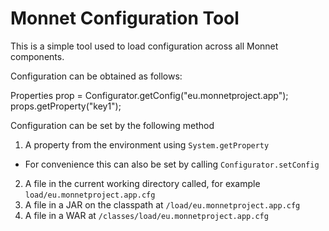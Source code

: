 Monnet Configuration Tool
=========================

This is a simple tool used to load configuration across all Monnet components.

Configuration can be obtained as follows:

   Properties prop = Configurator.getConfig("eu.monnetproject.app");
   props.getProperty("key1");

Configuration can be set by the following method

 1. A property from the environment using `System.getProperty`
   * For convenience this can also be set by calling `Configurator.setConfig`
 2. A file in the current working directory called, for example `load/eu.monnetproject.app.cfg`
 3. A file in a JAR on the classpath at `/load/eu.monnetproject.app.cfg`
 4. A file in a WAR at `/classes/load/eu.monnetproject.app.cfg`

